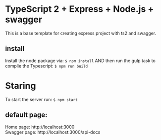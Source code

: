 # TypeScript 2 + Express + Node.js + swagger
This is a base template for creating express project with ts2 and swagger.

## install 
Install the node package via:
`$ npm install`
AND then run the gulp task to complie the Typescript:
`$ npm run build`

# Staring
To start the server run:
`$ npm start`

## default page:
Home page: http://localhost:3000  
Swagger page: http://localhost:3000/api-docs